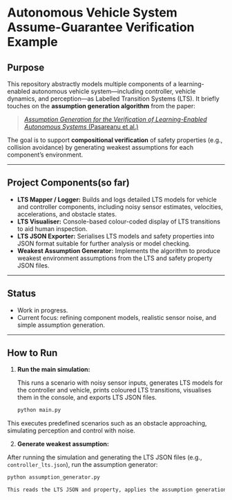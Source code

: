 # Autonomous Vehicle System Assume-Guarantee Verification Example

## Purpose

This repository abstractly models multiple components of a learning-enabled autonomous vehicle system—including controller, vehicle dynamics, and perception—as Labelled Transition Systems (LTS). It briefly touches on the **assumption generation algorithm** from the paper:

> [*Assumption Generation for the Verification of Learning-Enabled Autonomous Systems* (Pasareanu et al.)](https://arxiv.org/abs/2305.18372)

The goal is to support **compositional verification** of safety properties (e.g., collision avoidance) by generating weakest assumptions for each component’s environment.

---

## Project Components(so far)

- **LTS Mapper / Logger:** Builds and logs detailed LTS models for vehicle and controller components, including noisy sensor estimates, velocities, accelerations, and obstacle states.
- **LTS Visualiser:** Console-based colour-coded display of LTS transitions to aid human inspection.
- **LTS JSON Exporter:** Serialises LTS models and safety properties into JSON format suitable for further analysis or model checking.
- **Weakest Assumption Generator:** Implements the algorithm to produce weakest environment assumptions from the LTS and safety property JSON files.

---

## Status

- Work in progress.
- Current focus: refining component models, realistic sensor noise, and simple assumption generation.

---

## How to Run

1. **Run the main simulation:**

   This runs a scenario with noisy sensor inputs, generates LTS models for the controller and vehicle, prints coloured LTS transitions, visualises them in the console, and exports LTS JSON files.

   ```bash
   python main.py

This executes predefined scenarios such as an obstacle approaching, simulating perception and control with noise.

2. **Generate weakest assumption:**

After running the simulation and generating the LTS JSON files (e.g., `controller_lts.json`), run the assumption generator:

```bash
python assumption_generator.py

This reads the LTS JSON and property, applies the assumption generation algorithm, and outputs controller_assumption.json.
